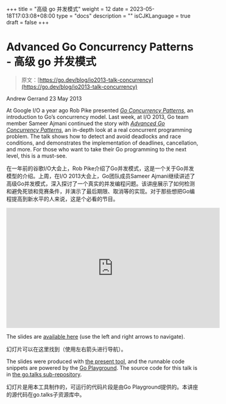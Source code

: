 +++
title = "高级 go 并发模式"
weight = 12
date = 2023-05-18T17:03:08+08:00
type = "docs"
description = ""
isCJKLanguage = true
draft = false
+++

# Advanced Go Concurrency Patterns - 高级 go 并发模式

> 原文：[https://go.dev/blog/io2013-talk-concurrency](https://go.dev/blog/io2013-talk-concurrency)

Andrew Gerrand
23 May 2013

At Google I/O a year ago Rob Pike presented [*Go Concurrency Patterns*](https://go.dev/talks/2012/concurrency.slide), an introduction to Go’s concurrency model. Last week, at I/O 2013, Go team member Sameer Ajmani continued the story with [*Advanced Go Concurrency Patterns*](http://go.dev/talks/2013/advconc.slide), an in-depth look at a real concurrent programming problem. The talk shows how to detect and avoid deadlocks and race conditions, and demonstrates the implementation of deadlines, cancellation, and more. For those who want to take their Go programming to the next level, this is a must-see.

在一年前的谷歌I/O大会上，Rob Pike介绍了Go并发模式，这是一个关于Go并发模型的介绍。上周，在I/O 2013大会上，Go团队成员Sameer Ajmani继续讲述了高级Go并发模式，深入探讨了一个真实的并发编程问题。该讲座展示了如何检测和避免死锁和竞赛条件，并演示了最后期限、取消等的实现。对于那些想把Go编程提高到新水平的人来说，这是个必看的节目。

<iframe src="https://www.youtube.com/embed/QDDwwePbDtw?rel=0" width="560" height="315" frameborder="0" allowfullscreen="" mozallowfullscreen="" webkitallowfullscreen="" style="box-sizing: border-box;"></iframe>

The slides are [available here](https://go.dev/talks/2013/advconc.slide) (use the left and right arrows to navigate).

幻灯片可以在这里找到（使用左右箭头进行导航）。

The slides were produced with [the present tool](https://godoc.org/golang.org/x/tools/present), and the runnable code snippets are powered by the [Go Playground](http://play.golang.org/). The source code for this talk is in [the go.talks sub-repository](https://github.com/golang/talks/tree/master/content/2013/advconc).

幻灯片是用本工具制作的，可运行的代码片段是由Go Playground提供的。本讲座的源代码在go.talks子资源库中。
